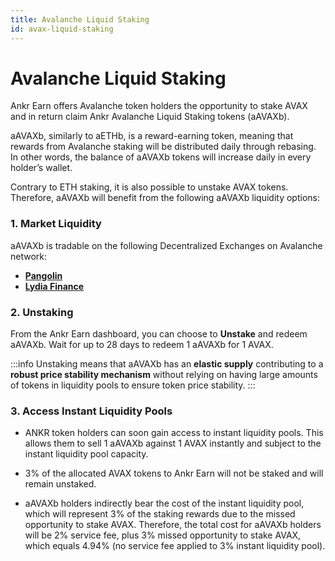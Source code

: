 ```yaml
---
title: Avalanche Liquid Staking
id: avax-liquid-staking
---
```


# Avalanche Liquid Staking

Ankr Earn offers Avalanche token holders the opportunity to stake AVAX and in return claim Ankr Avalanche Liquid Staking tokens (aAVAXb).

aAVAXb, similarly to aETHb, is a reward-earning token, meaning that rewards from Avalanche staking will be distributed daily through rebasing. In other words, the balance of aAVAXb tokens will increase daily in every holder’s wallet.

Contrary to ETH staking, it is also possible to unstake AVAX tokens. Therefore, aAVAXb will benefit from the following aAVAXb liquidity options:

### 1. Market Liquidity

aAVAXb is tradable on the following Decentralized Exchanges on Avalanche network:

* [**Pangolin**](https://pangolin.exchange)
* [**Lydia Finance**](https://www.lydia.finance)

### 2. Unstaking

From the Ankr Earn dashboard, you can choose to **Unstake** and redeem aAVAXb. 
Wait for up to 28 days to redeem 1 aAVAXb for 1 AVAX. 

:::info
Unstaking means that aAVAXb has an **elastic supply** contributing to a **robust price stability mechanism** without relying on having large amounts of tokens in liquidity pools to ensure token price stability.
:::

### 3. Access **Instant Liquidity Pools** 

* ANKR token holders can soon gain access to instant liquidity pools. This allows them to sell 1 aAVAXb against 1 AVAX instantly and subject to the instant liquidity pool capacity. 

* 3% of the allocated AVAX tokens to Ankr Earn will not be staked and will remain unstaked.

* aAVAXb holders indirectly bear the cost of the instant liquidity pool, which will represent 3% of the staking rewards due to the missed opportunity to stake AVAX. Therefore, the total cost for aAVAXb holders will be 2% service fee, plus 3% missed opportunity to stake AVAX, which equals 4.94% (no service fee applied to 3% instant liquidity pool). 
